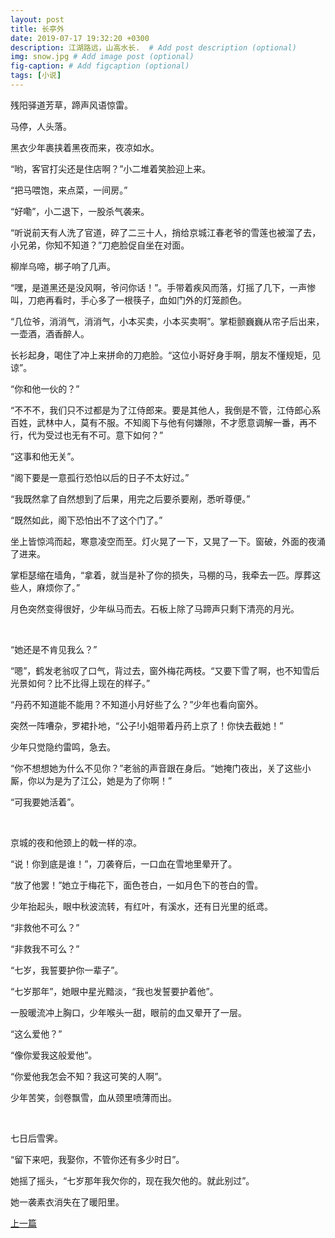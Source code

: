 ```yaml
---
layout: post
title: 长亭外
date: 2019-07-17 19:32:20 +0300
description: 江湖路远，山高水长.  # Add post description (optional)
img: snow.jpg # Add image post (optional)
fig-caption: # Add figcaption (optional)
tags: [小说]
---
```


残阳驿道芳草，蹄声风语惊雷。

马停，人头落。

黑衣少年裹挟着黑夜而来，夜凉如水。

“哟，客官打尖还是住店啊？”小二堆着笑脸迎上来。

“把马喂饱，来点菜，一间房。”

“好嘞”，小二退下，一股杀气袭来。

“听说前天有人洗了官道，碎了二三十人，捎给京城江春老爷的雪莲也被溜了去，小兄弟，你知不知道？”刀疤脸促自坐在对面。

柳岸乌啼，梆子响了几声。

“嘿，是道黑还是没风啊，爷问你话！”。手带着疾风而落，灯摇了几下，一声惨叫，刀疤再看时，手心多了一根筷子，血如门外的灯笼颜色。

“几位爷，消消气，消消气，小本买卖，小本买卖啊”。掌柜颤巍巍从帘子后出来，一壶酒，酒香醉人。

长衫起身，喝住了冲上来拼命的刀疤脸。“这位小哥好身手啊，朋友不懂规矩，见谅”。

“你和他一伙的？”

“不不不，我们只不过都是为了江侍郎来。要是其他人，我倒是不管，江侍郎心系百姓，武林中人，莫有不服。不知阁下与他有何嫌隙，不才愿意调解一番，再不行，代为受过也无有不可。意下如何？”

“这事和他无关”。

“阁下要是一意孤行恐怕以后的日子不太好过。”

“我既然拿了自然想到了后果，用完之后要杀要剐，悉听尊便。”

“既然如此，阁下恐怕出不了这个门了。”

坐上皆惊鸿而起，寒意凌空而至。灯火晃了一下，又晃了一下。窗破，外面的夜涌了进来。

掌柜瑟缩在墙角，“拿着，就当是补了你的损失，马棚的马，我牵去一匹。厚葬这些人，麻烦你了。”

月色突然变得很好，少年纵马而去。石板上除了马蹄声只剩下清亮的月光。  

​      

“她还是不肯见我么？”

“嗯”，鹤发老翁叹了口气，背过去，窗外梅花两枝。“又要下雪了啊，也不知雪后光景如何？比不比得上现在的样子。”

“丹药不知道能不能用？不知道小月好些了么？”少年也看向窗外。

突然一阵嘈杂，罗裙扑地，“公子!小姐带着丹药上京了！你快去截她！”

少年只觉隐约雷鸣，急去。

“你不想想她为什么不见你？”老翁的声音跟在身后。“她掩门夜出，关了这些小厮，你以为是为了江公，她是为了你啊！”

“可我要她活着”。  

​    

京城的夜和他颈上的戟一样的凉。

“说！你到底是谁！”，刀袭脊后，一口血在雪地里晕开了。

“放了他罢！”她立于梅花下，面色苍白，一如月色下的苍白的雪。

少年抬起头，眼中秋波流转，有红叶，有溪水，还有日光里的纸鸢。

“非救他不可么？”

“非救我不可么？”

“七岁，我誓要护你一辈子”。

“七岁那年”，她眼中星光黯淡，“我也发誓要护着他”。

一股暖流冲上胸口，少年喉头一甜，眼前的血又晕开了一层。

“这么爱他？”

“像你爱我这般爱他”。

“你爱他我怎会不知？我这可笑的人啊”。

少年苦笑，剑卷飘雪，血从颈里喷薄而出。  

​     

七日后雪霁。

“留下来吧，我娶你，不管你还有多少时日”。

她摇了摇头，“七岁那年我欠你的，现在我欠他的。就此别过”。

她一袭素衣消失在了暖阳里。

[上一篇](../writting3/) 